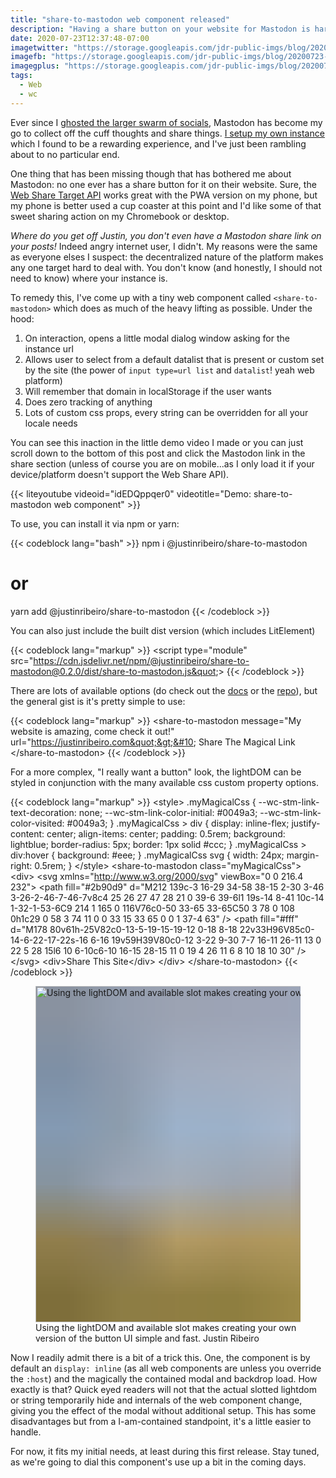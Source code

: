 ```yaml
---
title: "share-to-mastodon web component released"
description: "Having a share button on your website for Mastodon is hard given it's decentralized nature. With my latest tiny web component it's now easier to give users the option."
date: 2020-07-23T12:37:48-07:00
imagetwitter: "https://storage.googleapis.com/jdr-public-imgs/blog/20200723-fancy-button-800.png"
imagefb: "https://storage.googleapis.com/jdr-public-imgs/blog/20200723-fancy-button-800.png"
imagegplus: "https://storage.googleapis.com/jdr-public-imgs/blog/20200723-fancy-button-800.png"
tags:
  - Web
  - wc
---
```


Ever since I [ghosted the larger swarm of socials](/chronicle/2019/09/30/ghosting-the-socials-and-expanding-my-open-web-existence/), Mastodon has become my go to collect off the cuff thoughts and share things. [I setup my own instance](/chronicle/2019/09/27/setting-up-mastodon-on-google-cloud-platform/) which I found to be a rewarding experience, and I've just been rambling about to no particular end.

One thing that has been missing though that has bothered me about Mastodon: no one ever has a share button for it on their website. Sure, the [Web Share Target API](https://w3c.github.io/web-share-target/) works great with the PWA version on my phone, but my phone is better used a cup coaster at this point and I'd like some of that sweet sharing action on my Chromebook or desktop.

_Where do you get off Justin, you don't even have a Mastodon share link on your posts!_ Indeed angry internet user, I didn't. My reasons were the same as everyone elses I suspect: the decentralized nature of the platform makes any one target hard to deal with. You don't know (and honestly, I should not need to know) where your instance is.

To remedy this, I've come up with a tiny web component called `<share-to-mastodon>` which does as much of the heavy lifting as possible. Under the hood:

1. On interaction, opens a little modal dialog window asking for the instance url
2. Allows user to select from a default datalist that is present or custom set by the site (the power of `input type=url list` and `datalist`! yeah web platform)
3. Will remember that domain in localStorage if the user wants
4. Does zero tracking of anything
5. Lots of custom css props, every string can be overridden for all your locale needs

You can see this inaction in the little demo video I made or you can just scroll down to the bottom of this post and click the Mastodon link in the share section (unless of course you are on mobile...as I only load it if your device/platform doesn't support the Web Share API).

{{< liteyoutube videoid="idEDQppqer0" videotitle="Demo: share-to-mastodon web component" >}}

To use, you can install it via npm or yarn:

{{< codeblock lang="bash" >}}
npm i @justinribeiro/share-to-mastodon

# or

yarn add @justinribeiro/share-to-mastodon
{{< /codeblock >}}

You can also just include the built dist version (which includes LitElement)

{{< codeblock lang="markup" >}}
&lt;script type=&quot;module&quot; src=&quot;https://cdn.jsdelivr.net/npm/@justinribeiro/share-to-mastodon@0.2.0/dist/share-to-mastodon.js&quot;&gt;
{{< /codeblock >}}

There are lots of available options (do check out the [docs](https://www.npmjs.com/package/@justinribeiro/share-to-mastodon) or the [repo](https://github.com/justinribeiro/share-to-mastodon)), but the general gist is it's pretty simple to use:

{{< codeblock lang="markup" >}}
&lt;share-to-mastodon message=&quot;My website is amazing, come check it out!&quot; url=&quot;https://justinribeiro.com&quot;&gt;&#10; Share The Magical Link&#10;&lt;/share-to-mastodon&gt;
{{< /codeblock >}}

For a more complex, "I really want a button" look, the lightDOM can be styled in conjunction with the many available css custom property options.

{{< codeblock lang="markup" >}}
&lt;style&gt;&#10;.myMagicalCss {&#10; --wc-stm-link-text-decoration: none;&#10; --wc-stm-link-color-initial: #0049a3;&#10; --wc-stm-link-color-visited: #0049a3;&#10;}&#10;.myMagicalCss &gt; div {&#10; display: inline-flex;&#10; justify-content: center;&#10; align-items: center;&#10; padding: 0.5rem;&#10; background: lightblue;&#10; border-radius: 5px;&#10; border: 1px solid #ccc;&#10;}&#10;.myMagicalCss &gt; div:hover {&#10; background: #eee;&#10;}&#10;.myMagicalCss svg {&#10; width: 24px;&#10; margin-right: 0.5rem;&#10;}&#10;&lt;/style&gt;&#10;&lt;share-to-mastodon class=&quot;myMagicalCss&quot;&gt;&#10; &lt;div&gt;&#10; &lt;svg xmlns=&quot;http://www.w3.org/2000/svg&quot; viewBox=&quot;0 0 216.4 232&quot;&gt;&#10; &lt;path&#10; fill=&quot;#2b90d9&quot;&#10; d=&quot;M212 139c-3 16-29 34-58 38-15 2-30 3-46 3-26-2-46-7-46-7v8c4 25 26 27 47 28 21 0 39-6 39-6l1 19s-14 8-41 10c-14 1-32-1-53-6C9 214 1 165 0 116V76c0-50 33-65 33-65C50 3 78 0 108 0h1c29 0 58 3 74 11 0 0 33 15 33 65 0 0 1 37-4 63&quot;&#10; /&gt;&#10; &lt;path&#10; fill=&quot;#fff&quot;&#10; d=&quot;M178 80v61h-25V82c0-13-5-19-15-19-12 0-18 8-18 22v33H96V85c0-14-6-22-17-22s-16 6-16 19v59H39V80c0-12 3-22 9-30 7-7 16-11 26-11 13 0 22 5 28 15l6 10 6-10c6-10 16-15 28-15 11 0 19 4 26 11 6 8 10 18 10 30&quot;&#10; /&gt;&#10; &lt;/svg&gt;&#10; &lt;div&gt;Share This Site&lt;/div&gt;&#10; &lt;/div&gt;&#10;&lt;/share-to-mastodon&gt;
{{< /codeblock >}}

<figure aria-label="media" role="group" itemscope="" itemprop="associatedMedia" itemtype="http://schema.org/ImageObject">
  <picture>
    <source srcset="https://storage.googleapis.com/jdr-public-imgs/blog/20200723-fancy-button-640.webp 640w,
                    https://storage.googleapis.com/jdr-public-imgs/blog/20200723-fancy-button-800.webp 800w,
                    https://storage.googleapis.com/jdr-public-imgs/blog/20200723-fancy-button-1024.webp 1024w,
                    https://storage.googleapis.com/jdr-public-imgs/blog/20200723-fancy-button-1280.webp 1280w,
                    https://storage.googleapis.com/jdr-public-imgs/blog/20200723-fancy-button-1600.webp 1600w"
            sizes="(min-width: 800px) 800px, 100vw" type="image/webp">
    <source srcset="https://storage.googleapis.com/jdr-public-imgs/blog/20200723-fancy-button-640.png 640w,
                    https://storage.googleapis.com/jdr-public-imgs/blog/20200723-fancy-button-800.png 800w,
                    https://storage.googleapis.com/jdr-public-imgs/blog/20200723-fancy-button-1024.png 1024w,
                    https://storage.googleapis.com/jdr-public-imgs/blog/20200723-fancy-button-1280.png 1280w,
                    https://storage.googleapis.com/jdr-public-imgs/blog/20200723-fancy-button-1600.png 1600w"
            sizes="(min-width: 800px) 800px, 100vw" type="image/png">
    <img decoding="async" loading="lazy" width="800" height="538" style="background-size: cover;
          background-image: url('data:image/svg+xml;charset=utf-8,%3Csvg xmlns=\'http%3A//www.w3.org/2000/svg\' xmlns%3Axlink=\'http%3A//www.w3.org/1999/xlink\' viewBox=\'0 0 1280 853\'%3E%3Cfilter id=\'b\' color-interpolation-filters=\'sRGB\'%3E%3CfeGaussianBlur stdDeviation=\'.5\'%3E%3C/feGaussianBlur%3E%3CfeComponentTransfer%3E%3CfeFuncA type=\'discrete\' tableValues=\'1 1\'%3E%3C/feFuncA%3E%3C/feComponentTransfer%3E%3C/filter%3E%3Cimage filter=\'url(%23b)\' x=\'0\' y=\'0\' height=\'100%25\' width=\'100%25\' xlink%3Ahref=\'data%3Aimage/png;base64,iVBORw0KGgoAAAANSUhEUgAAAAkAAAAGCAIAAACepSOSAAAACXBIWXMAAC4jAAAuIwF4pT92AAAAs0lEQVQI1wGoAFf/AImSoJSer5yjs52ktp2luJuluKOpuJefsoCNowB+kKaOm66grL+krsCnsMGrt8m1u8mzt8OVoLIAhJqzjZ2tnLLLnLHJp7fNmpyjqbPCqLrRjqO7AIeUn5ultaWtt56msaSnroZyY4mBgLq7wY6TmwCRfk2Pf1uzm2WulV+xmV6rmGyQfFm3nWSBcEIAfm46jX1FkH5Djn5AmodGo49MopBLlIRBfG8yj/dfjF5frTUAAAAASUVORK5CYII=\'%3E%3C/image%3E%3C/svg%3E');" src="https://storage.googleapis.com/jdr-public-imgs/blog/20200723-fancy-button-800.png" alt="Using the lightDOM and available slot makes creating your own version of the button UI simple and fast.">
  </picture>
  <figcaption itemprop="caption description">
    <span aria-hidden="true">Using the lightDOM and available slot makes creating your own version of the button UI simple and fast.</span>
    <span class="author" itemprop="copyrightHolder">Justin Ribeiro</span>
  </figcaption>
</figure>

Now I readily admit there is a bit of a trick this. One, the component is by default an `display: inline` (as all web components are unless you override the `:host`) and the magically the contained modal and backdrop load. How exactly is that? Quick eyed readers will not that the actual slotted lightdom or string temporarily hide and internals of the web component change, giving you the effect of the modal without additional setup. This has some disadvantages but from a I-am-contained standpoint, it's a little easier to handle.

For now, it fits my initial needs, at least during this first release. Stay tuned, as we're going to dial this component's use up a bit in the coming days.
